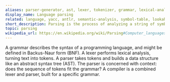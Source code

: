 ```yaml
---
aliases: parser-generator, ast, lexer, tokenizer, grammar, lexical-analysis, parse, bnf, backus-naur-form, lalr
display_name: Language parsing
related: language, yacc, antlr, semantic-analysis, symbol-table, lookahead, ll, lr-parser, generated-parser
short_description: Parsing is the process of analyzing a string of symbols conforming to the rules of a formal grammar.
topic: parsing
wikipedia_url: https://en.wikipedia.org/wiki/Parsing#Computer_languages
---
```

A grammar describes the syntax of a programming language, and might be defined in Backus-Naur form (BNF). A lexer performs lexical analysis, turning text into tokens. A parser takes tokens and builds a data structure like an abstract syntax tree (AST). The parser is concerned with context: does the sequence of tokens fit the grammar? A compiler is a combined lexer and parser, built for a specific grammar.

